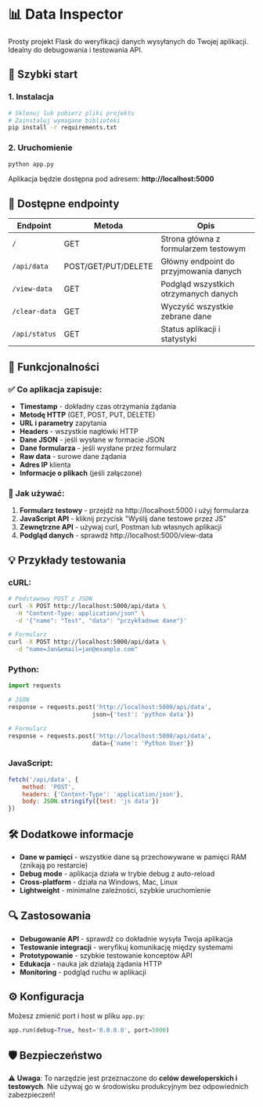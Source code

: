 # 📊 Data Inspector

Prosty projekt Flask do weryfikacji danych wysyłanych do Twojej aplikacji. Idealny do debugowania i testowania API.

## 🚀 Szybki start

### 1. Instalacja

```bash
# Sklonuj lub pobierz pliki projektu
# Zainstaluj wymagane biblioteki
pip install -r requirements.txt
```

### 2. Uruchomienie

```bash
python app.py
```

Aplikacja będzie dostępna pod adresem: **http://localhost:5000**

## 📡 Dostępne endpointy

| Endpoint | Metoda | Opis |
|----------|--------|------|
| `/` | GET | Strona główna z formularzem testowym |
| `/api/data` | POST/GET/PUT/DELETE | Główny endpoint do przyjmowania danych |
| `/view-data` | GET | Podgląd wszystkich otrzymanych danych |
| `/clear-data` | GET | Wyczyść wszystkie zebrane dane |
| `/api/status` | GET | Status aplikacji i statystyki |

## 🔧 Funkcjonalności

### ✅ Co aplikacja zapisuje:
- **Timestamp** - dokładny czas otrzymania żądania
- **Metodę HTTP** (GET, POST, PUT, DELETE)
- **URL i parametry** zapytania
- **Headers** - wszystkie nagłówki HTTP
- **Dane JSON** - jeśli wysłane w formacie JSON
- **Dane formularza** - jeśli wysłane przez formularz
- **Raw data** - surowe dane żądania
- **Adres IP** klienta
- **Informacje o plikach** (jeśli załączone)

### 🎯 Jak używać:

1. **Formularz testowy** - przejdź na http://localhost:5000 i użyj formularza
2. **JavaScript API** - kliknij przycisk "Wyślij dane testowe przez JS"
3. **Zewnętrzne API** - używaj curl, Postman lub własnych aplikacji
4. **Podgląd danych** - sprawdź http://localhost:5000/view-data

## 💡 Przykłady testowania

### cURL:
```bash
# Podstawowy POST z JSON
curl -X POST http://localhost:5000/api/data \
  -H "Content-Type: application/json" \
  -d '{"name": "Test", "data": "przykładowe dane"}'

# Formularz
curl -X POST http://localhost:5000/api/data \
  -d "name=Jan&email=jan@example.com"
```

### Python:
```python
import requests

# JSON
response = requests.post('http://localhost:5000/api/data', 
                        json={'test': 'python data'})

# Formularz
response = requests.post('http://localhost:5000/api/data',
                        data={'name': 'Python User'})
```

### JavaScript:
```javascript
fetch('/api/data', {
    method: 'POST',
    headers: {'Content-Type': 'application/json'},
    body: JSON.stringify({test: 'js data'})
})
```

## 🛠️ Dodatkowe informacje

- **Dane w pamięci** - wszystkie dane są przechowywane w pamięci RAM (znikają po restarcie)
- **Debug mode** - aplikacja działa w trybie debug z auto-reload
- **Cross-platform** - działa na Windows, Mac, Linux
- **Lightweight** - minimalne zależności, szybkie uruchomienie

## 🔍 Zastosowania

- **Debugowanie API** - sprawdź co dokładnie wysyła Twoja aplikacja
- **Testowanie integracji** - weryfikuj komunikację między systemami  
- **Prototypowanie** - szybkie testowanie konceptów API
- **Edukacja** - nauka jak działają żądania HTTP
- **Monitoring** - podgląd ruchu w aplikacji

## ⚙️ Konfiguracja

Możesz zmienić port i host w pliku `app.py`:

```python
app.run(debug=True, host='0.0.0.0', port=5000)
```

## 🛡️ Bezpieczeństwo

⚠️ **Uwaga**: To narzędzie jest przeznaczone do **celów deweloperskich i testowych**. 
Nie używaj go w środowisku produkcyjnym bez odpowiednich zabezpieczeń!

